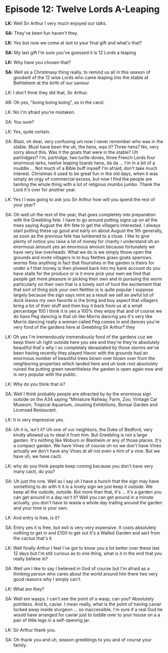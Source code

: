 # Episode 12: Twelve Lords A-Leaping

<style type="text/css">
p {text-indent: -26px; margin-left: 26px; }
</style>

**LK:** Well Sir Arthur I very much enjoyed our talks.

**SA:** They've been fun haven't they.

**LK:** Yes but now we come at last to your final gift and what's that?

**SA:** My last gift I'm sure you've guessed it is 12 Lords a leaping

**LK:** Why have you chosen that?

**SA:** Well as a Christmasy thing really, to remind us all in this season of goodwill
of the 12 wise Lords who came leaping into the stable at Bethlehem at the birth of our saviour


LK: I don't think they did that, Sir Arthur.

AR: Oh yes, "boing boing boing", as in the carol.

LK: No I'm afraid you're mistaken.

SA: You sure?

LK: Yes, quite certain.

SA: Blast, oh dear, very confusing um now I never remember who was in the stable. Must have been the uh, the hens, was it? Three hens? No, very sorry about this. Was it the goats that were in the stable? Uh partridgesi? I'm, partridge, two turtle-doves, three French Lords four enormous larks, twelve leaping lizards hens, da da ... I'm in a bit of a muddle ... Not much of a Bible buff myself I'm afraid, don't take much interest. Christmas it used to be great fun in the old days, when it was simply an orgy of commercial excess, but now I find the people are tainting the whole thing with a lot of religious mumbo jumbo. Thank the Lord it's over for another year.

LK: Yes I I was going to ask you Sir Arthur how will you spend the rest of your year?

SA: Oh well uh the rest of the year, that goes completely into preparation with the Greebling fete. I have to go around putting signs up on all the trees saying August the 4th fete to get the villagers interested. I always start putting these up good and early on about August the 5th generally, as soon as the previous fete has lumbered to a close. I like to give plenty of notice you raise a lot of money for charity I understand oh an enormous amount yes an enormous amount because fortunately we have very low overheads. What we do is we simply throw open the grounds and invite villagers in to buy Nettles grass goats sparrows
worms flies anything in fact that flourishes in the garden is theirs for under a f that money is then plowed back into my bank account do you have stalls for the produce or is it more pick your own
we find that people get more pleasure in picking their own and in pursuing the
worm particularly on their own that is a lonely sort of hunt the excitement that that sort of thing pick your own Nettles is is quite popular I suppose largely because the sign says mint as a result
we sell an awful lot of dock leaves my own favorite is the bring and buy aspect that villagers bring a lot of their stuff and then buy it back from us at a small percentage 100 I think it is yes a 100% they enjoy that and of course
we do have Peg dancing is that uh like Morris dancing yes it's very like Morris dancing really a
woman called Peg comes in and dances you're very fond of the gardens here at Greebling Sir Arthur? they

LK: Oh yes I'm tremendously tremendously fond of the gardens cuz
we keep them uh right outside here you see and they're they're absolutely beautiful that's
why I so completely devastated by those storms
we've been having recently they played Havoc
with the grounds had an enormous number of beautiful trees blown over blown over from the neighboring properties
which landed here and uh took root absolutely ruined the putting green nevertheless the garden is open again now and is very popular
with the public.

LK: Why do you think that is?

SA: Well I think probably people are attracted by by the enormous sign outside on the A34 saying "Miniature Railway, Farm, Zoo, Vintage Car Museum, Tropical Aquarium, Jousting Exhibitions, Bonsai Garden and Licensed Restaurant.

LK: It is very impressive yes.

SA: Uh it is, isn't it? Uh one of our neighbors, the Duke of Bedford, very kindly allowed us to steal it from him. But Greebling is not a large garden. It's nothing like Woburn or Blenheim or any of those places. It's a compact garden. We have Vines of course oh no we don't have Vines actually we don't have any Vines at all not even a hint of a vine. But we have uh, we have cacti.

LK: why do you think people keep coming because you don't have very many cacti, do you?

SA: Uh just the one. Well as I say uh I have a hunch that the sign may have something to do
with it it is a lovely sign
we just keep it outside. We keep all the outside, outside. But more than that, it's ... it's a garden you can get around in a day isn't it? Well you can get around in a minute actually, you don't have to waste a whole day trailing around the garden and your time is your own.

LK: And entry is free, is it?

SA: Entry yes it is free, but exit is very very expensive. It costs absolutely nothing to get in and £100 to get out it's a Walled Garden and aart from the cactus that's it

LK: Well finally Arthur I feel I've got to know you a lot better over these last 12 days but I'm still curious as to one thing, what is it in the end that you really believe in?

SA: Well um I like to say I believed in God of course but I'm afraid as a thinking person who cares about the world around him there two very good reasons why I simply can't.

LK: What are they?

SA: Well em wasps. I can't see the point of a wasp, can you? Absolutely pointless. And b, caviar. I mean really, what is the point of having caviar locked away inside sturgeon ... so inaccessible. I'm sure if a real God he would have arranged for caviar just to toddle over to your house on a a pair of little legs in a self-opening jar.

LK: Sir Arthur thank you.

SA: Oh thank you and uh, season greeblings to you and of course your family.

